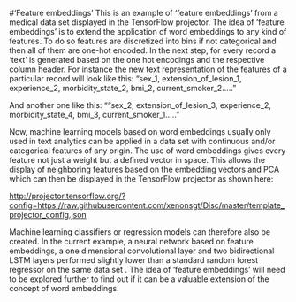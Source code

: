 #‘Feature embeddings’
This is an example of ‘feature embeddings’ from a medical data set displayed in the TensorFlow projector. The idea of ‘feature embeddings’ is to extend the application of word embeddings to any kind of features. To do so features are discretized into bins if not categorical and then all of them are one-hot encoded. In the next step, for every record a ‘text’ is generated based on the one hot encodings and the respective column header.
For instance the new text representation of the features of a particular record will look like this:
“sex_1, extension_of_lesion_1, experience_2, morbidity_state_2, bmi_2, current_smoker_2…..”

And another one like this:
““sex_2, extension_of_lesion_3, experience_2, morbidity_state_4, bmi_3, current_smoker_1…..”

Now, machine learning models based on word embeddings usually only used in text analytics can be applied in a data set with continuous and/or categorical features of any origin.
The use of word embeddings gives every feature not just a weight but a defined vector in space. This allows the display of neighboring features based on the embedding vectors and PCA which can then be displayed in the TensorFlow projector as shown here:

http://projector.tensorflow.org/?config=https://raw.githubusercontent.com/xenonsgt/Disc/master/template_projector_config.json

Machine learning classifiers or regression models can therefore also be created. In the current example, a neural network based on feature embeddings, a one dimensional convolutional layer and two bidirectional LSTM layers performed slightly lower than a standard random forest regressor on the same data set . The idea of ‘feature embeddings’ will need to be explored further to find out if it can be a valuable extension of the concept of word embeddings.


